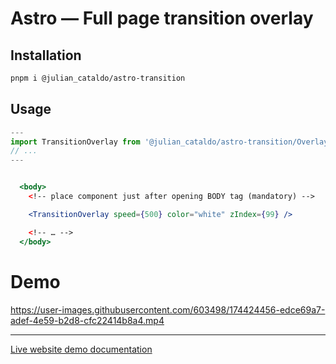 # Astro — Full page transition overlay

## Installation

```sh
pnpm i @julian_cataldo/astro-transition
```

## Usage

```ts
---
import TransitionOverlay from '@julian_cataldo/astro-transition/Overlay/TransitionOverlay.astro';
// ...
---
```

```jsx

  <body>
    <!-- place component just after opening BODY tag (mandatory) -->

    <TransitionOverlay speed={500} color="white" zIndex={99} />

    <!-- … -->
  </body>

```

# Demo

https://user-images.githubusercontent.com/603498/174424456-edce69a7-adef-4e59-b2d8-cfc22414b8a4.mp4

---

[Live website demo documentation](../../demo)
